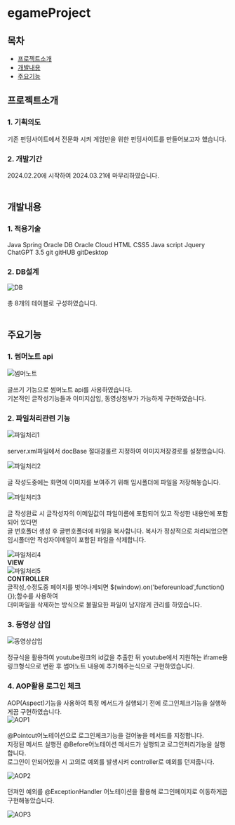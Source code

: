 # egameProject

## 목차

- [프로젝트소개](#프로젝트소개)
- [개발내용](#개발내용)
- [주요기능](#주요기능)

## 프로젝트소개

### 1. 기획의도
기존 펀딩사이트에서 전문화 시켜 게임만을 위한 펀딩사이트를 만들어보고자 했습니다.

### 2. 개발기간
2024.02.20에 시작하여 2024.03.21에 마무리하였습니다.</br></br>


## 개발내용

### 1. 적용기술
Java Spring Oracle DB  Oracle Cloud
HTML CSS5 Java script Jquery 
ChatGPT 3.5 git gitHUB gitDesktop </br>

### 2. DB설계
![DB](https://i.esdrop.com/d/f/D6JOYU5GMF/PRnvynQtDN.png)</br></br>
총 8개의 테이블로 구성하였습니다.</br></br>

## 주요기능

### 1. 썸머노트 api
![썸머노트](https://i.esdrop.com/d/f/D6JOYU5GMF/8HReurLHGY.png)</br></br>
글쓰기 기능으로 썸머노트 api를 사용하였습니다.</br>
기본적인 글작성기능들과 이미지삽입, 동영상첨부가 가능하게 구현하였습니다.

### 2. 파일처리관련 기능
![파일처리1](https://i.esdrop.com/d/f/D6JOYU5GMF/ipvI9TxOhF.png)</br></br>
server.xml파일에서 docBase 절대경롤르 지정하여 이미지저장경로를 설정했습니다.</br>

![파일처리2](https://i.esdrop.com/d/f/D6JOYU5GMF/xOEfaCv8Ua.png)</br></br>
글 작성도중에는 화면에 이미지를 보여주기 위해 임시폴더에 파일을 저장해놓습니다.</br>

![파일처리3](https://i.esdrop.com/d/f/D6JOYU5GMF/DnhOI5qjMq.png)</br></br>
글 작성완료 시 글작성자의 이메일값이 파일이름에 포함되어 있고 작성한 내용안에 포함되어 있다면 </br>
글 번호폴더 생성 후 글번호폴더에 파일을 복사합니다. 복사가 정상적으로 처리되었으면 임시폴더안 작성자이메일이 포함된 파일을 삭제합니다.</br>

![파일처리4](https://i.esdrop.com/d/f/D6JOYU5GMF/k3Y5RUtXe9.png)</br>
<b>VIEW</b></br>
![파일처리5](https://i.esdrop.com/d/f/D6JOYU5GMF/zWyo0D9vB3.png)</br>
<b>CONTROLLER</b></br>
글작성,수정도중 페이지를 벗어나게되면 $(window).on('beforeunload',function(){});함수를 사용하여 </br>
더미파일을 삭제하는 방식으로 불필요한 파일이 남지않게 관리를 하였습니다.


### 3. 동영상 삽입
![동영상삽입](https://i.esdrop.com/d/f/D6JOYU5GMF/2ck8bdT9U1.png)</br></br>
정규식을 활용하여 youtube링크의 id값을 추출한 뒤 youtube에서 지원하는 iframe용 링크형식으로 변환 후 썸머노트 내용에 추가해주는식으로 구현하였습니다.</br>

### 4. AOP활용 로그인 체크
AOP(Aspect)기능을 사용하여 특정 메서드가 실행되기 전에 로그인체크기능을 실행하게끔 구현하였습니다.</br>
![AOP1](https://i.esdrop.com/d/f/D6JOYU5GMF/aB7BwxdJFO.png)</br></br>
@Pointcut어노테이션으로 로그인체크기능을 걸어놓을 메서드를 지정합니다.</br>
지정된 메서드 실행전 @Before어노테이션 메서드가 실행되고 로그인처리기능을 실행합니다.</br>
로그인이 안되어있을 시 고의로 예외를 발생시켜 controller로 예외를 던져줍니다.</br>

![AOP2](https://i.esdrop.com/d/f/D6JOYU5GMF/oEBRYr3arC.png)</br></br>
던져인 예외를 @ExceptionHandler 어노테이션을 활용해 로그인페이지로 이동하게끔 구현해놓았습니다.

![AOP3](https://i.esdrop.com/d/f/D6JOYU5GMF/ZeW0rhaI3N.png)</br></br>

